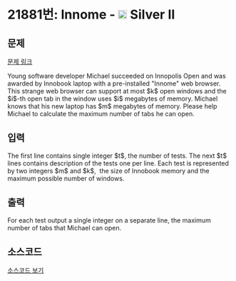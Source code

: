 # 21881번: Innome - <img src="https://static.solved.ac/tier_small/9.svg" style="height:20px" /> Silver II

<!-- performance -->

<!-- 문제 제출 후 깃허브에 푸시를 했을 때 제출한 코드의 성능이 입력될 공간입니다.-->

<!-- end -->

## 문제

[문제 링크](https://boj.kr/21881)


<p>Young software developer Michael succeeded on Innopolis Open and was awarded by Innobook laptop with a pre-installed "Innome" web browser. This strange web browser can support at most $k$ open windows and the $i$-th open tab in the window uses $i$ megabytes of memory. Michael knows that his new laptop has $m$ megabytes of memory. Please help Michael to calculate the maximum number of tabs he can open.</p>



## 입력


<p>The first line contains single integer $t$, the number of tests. The next $t$ lines contains description of the tests one per line. Each test is represented by two integers $m$ and $k$, &nbsp;the size of Innobook memory and the maximum possible number of windows.</p>



## 출력


<p>For each test output a single integer on a separate line, the maximum number of tabs that Michael can open.</p>



## 소스코드

[소스코드 보기](Innome.cpp)